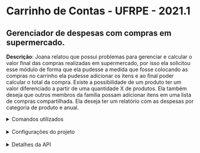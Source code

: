 # Carrinho de Contas - UFRPE - 2021.1

## Gerenciador de despesas com compras em supermercado.

**Descrição**: Joana relatou que possui problemas para gerenciar e calcular o valor final das compras realizadas em supermercado, por isso ela solicitou esse módulo de forma que ela pudesse a medida que fosse colocando as compras no carrinho ela pudesse adicionar os itens e ao final poder calcular o total da compra. Existe a possibilidade de um produto ter um valor diferenciado a partir de uma quantidade X de produtos. Ela também deseja que outros membros da família possam adicionar itens em uma lista de compras compartilhada. Ela deseja ter um relatório com as despesas por categoria de produto e anual.

<details>
  <summary>Comandos utilizados</summary>

1. Criar o projeto:
   `rails new cdc --api --database=postgresql`
1. Criar o banco de dados:
   `rails db:create`
1. Criar migração dos usuários:
   `rails g migration CreateUsers name:string password_digest:string email:string`
1. Atualizar schema com as migrações pendentes:
   `rails db:migrate`

</details>

<br />
  
<details>
  <summary>Configurações do projeto </summary>
  
  * Ruby version 2.7.3
  
  * Rails + Postgresql
  
</details>

<br />

<details>
  <summary>Detalhes da API</summary>
  
  <details>
    <summary>(API) Usuários</summary>
    <li>Criar uma conta</li>
      - (POST) /api/v1/users - enviando um json com name, email, password
      - Apenas a criação de uma conta e o login podem ser feitos sem enviar no header "Authorization"
    <li>Fazer login</li>
      - (POST) /api/v1/auth/login - enviando um json com email e email
      - Apenas a criação de uma conta e o login podem ser feitos sem enviar no header "Authorization"
    <li>Atualizar uma conta</li>
      - (PUT) /api/v1/users/:user_id - enviando um json com name ou email
      - Obrigatório enviar a senha da conta que vai ser atualizada
    <li>Deletar uma conta</li>
      - (DELETE) /api/v1/users/:user_id
    <li>Visualizar uma conta</li>
      - (GET) /api/v1/users/:user_id
      - Se o Authorization for da conta em que está sendo buscado traz com informações mais detalhadas
  </details>

  <details>
    <summary>(API) Categorias</summary>
    <li>Listar categorias</li>
      - (GET) /api/v1/categories
      - As categorias que são aqui listadas foram criadas pelo console (pelo admin) e não possuem rota de criação
  </details>

  <details>
    <summary>(API) Carrinho</summary>
   <li>Criar carrinho</li>
      - (POST) /api/v1/shopcarts - enviando: o nome (opcional)
    <li>Visualizar um carrinho</li>
      - (GET) /api/v1/shopcarts/:shopcart_id
      - O objeto carrinho vai trazer os produtos, usuários, e as categorias dos produtos do carrinho
      - O produto traz a quantidade que é armazenada em uma coluna da tabela products_shopcarts, ler sessão "Produtos-Carrinho"
    <li>Visualizar carrinhos</li>
      - (GET) /api/v1/shopcarts
      - Essa rota trás apenas os carrinhos do usuário que fez a requisição
      - O objeto carrinho vai trazer os produtos, usuários, e as categorias dos produtos do carrinho
      - O produto traz a quantidade que é armazenada em uma coluna da tabela products_shopcarts, ler sessão "Produtos-Carrinho"
    <li>Editar carrinho</li>
      - (PUT) /api/v1/shopcarts/:shopcart_id - enviando: o nome; ou user_ids aqui sendo o novo array de ids de usuários que pertencem a esse carrinho (cuidado com o valor desse parâmetro); de maneira similiar pode ser trabalhado os produtos aos user_ids podem ser enviados os product_ids porém ver a sessão de "Produtos-Carrinho" para ver a maneira oficial de se adicionar
  </details>

  <details>
    <summary>(API) Produtos</summary>
    <li>Criar produto</li>
      - (POST) /api/v1/shopcarts - enviando: o nome, preço, category_id
      - Um produto guarda o id do usuário que o criou
    <li>Listar produtos</li>
      - (GET) /api/v1/shopcarts
  </details>

  <details>
    <summary>(API) Produtos-Carrinho</summary>
    <li>Adicionar um produto em um carrinho</li>
      - (POST) /api/v1/products_shopcarts - enviando: shopcart_id, product_id, quantity
    <li>Atualizar a quantidade, preço promocional, quantidade promocional</li>
      - (PUT) /api/v1/products_shopcarts/:product_shopcart_id - enviando: quantity, promo_quantity e/ou promo_value
  </details>
</details>
